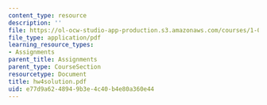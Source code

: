 ```yaml
---
content_type: resource
description: ''
file: https://ol-ocw-studio-app-production.s3.amazonaws.com/courses/1-033-mechanics-of-material-systems-an-energy-approach-fall-2003/e77d9a6248949b3e4c40b4e80a360e44_hw4solution.pdf
file_type: application/pdf
learning_resource_types:
- Assignments
parent_title: Assignments
parent_type: CourseSection
resourcetype: Document
title: hw4solution.pdf
uid: e77d9a62-4894-9b3e-4c40-b4e80a360e44
---
```

